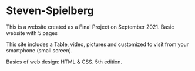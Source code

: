 # Steven-Spielberg

This is a website created as a Final Project on September 2021. 
Basic website with 5 pages 

This site includes a Table, video, pictures and customized to visit from your smartphone (small screen).

Basics of web design: HTML & CSS.
5th edition.
